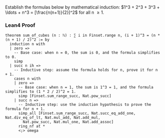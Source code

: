 Establish the formulas below by mathematical induction:
   $1^3 + 2^3 + 3^3 + \ldots + n^3 = [\frac{n(n+1)}{2}]^2$ for all n $\geq{1}$.

### Lean4 Proof

```lean4
theorem sum_of_cubes (n : ℕ) : ∑ i in Finset.range n, (i + 1)^3 = (n * (n + 1) / 2)^2 := by
  induction n with
  | zero =>
    -- Base case: when n = 0, the sum is 0, and the formula simplifies to 0.
    simp
  | succ n ih =>
    -- Inductive step: assume the formula holds for n, prove it for n + 1.
    cases n with
    | zero =>
      -- Base case: when n = 1, the sum is 1^3 = 1, and the formula simplifies to (1 * 2 / 2)^2 = 1.
      simp [Finset.sum_range_succ, Nat.pow_succ]
    | succ n =>
      -- Inductive step: use the induction hypothesis to prove the formula for n + 1.
      simp_all [Finset.sum_range_succ, Nat.succ_eq_add_one, Nat.div_eq_of_lt, Nat.mul_add, Nat.add_mul,
        Nat.pow_succ, Nat.mul_one, Nat.add_assoc]
      ring_nf at *
      <;> omega
```